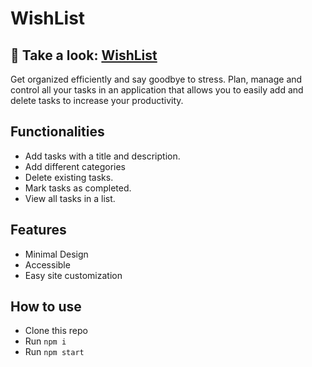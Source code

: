 # WishList

## 🔗 Take a look: [WishList](https://5pamm3r.github.io/wish-list/ "WishList")

Get organized efficiently and say goodbye to stress. Plan, manage and control all your tasks in an application that allows you to easily add and delete tasks to increase your productivity.

## Functionalities
- Add tasks with a title and description.
- Add different categories
- Delete existing tasks.
- Mark tasks as completed.
- View all tasks in a list.


## Features
- Minimal Design
- Accessible
- Easy site customization

## How to use
- Clone this repo
- Run `npm i`
- Run `npm start`